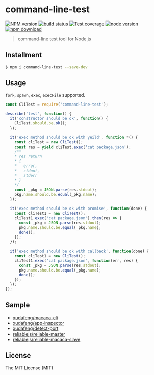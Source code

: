 # command-line-test

[![NPM version][npm-image]][npm-url]
[![build status][travis-image]][travis-url]
[![Test coverage][coveralls-image]][coveralls-url]
[![node version][node-image]][node-url]
[![npm download][download-image]][download-url]

[npm-image]: https://img.shields.io/npm/v/command-line-test.svg?style=flat-square
[npm-url]: https://npmjs.org/package/command-line-test
[travis-image]: https://img.shields.io/travis/xudafeng/command-line-test.svg?style=flat-square
[travis-url]: https://travis-ci.org/xudafeng/command-line-test
[coveralls-image]: https://img.shields.io/coveralls/xudafeng/command-line-test.svg?style=flat-square
[coveralls-url]: https://coveralls.io/r/xudafeng/command-line-test?branch=master
[node-image]: https://img.shields.io/badge/node.js-%3E=_4-green.svg?style=flat-square
[node-url]: http://nodejs.org/download/
[download-image]: https://img.shields.io/npm/dm/command-line-test.svg?style=flat-square
[download-url]: https://npmjs.org/package/command-line-test

> command-line test tool for Node.js

## Installment

```bash
$ npm i command-line-test --save-dev
```

## Usage

`fork`, `spawn`, `exec`, `execFile` supported.

```javascript
const CliTest = require('command-line-test');

describe('test', function() {
  it('constructor should be ok', function() {
    CliTest.should.be.ok();
  });

  it('exec method should be ok with yeild', function *() {
    const cliTest = new CliTest();
    const res = yield cliTest.exec('cat package.json');
    /**
    * res return
    * {
    *   error,
    *   stdout,
    *   stderr
    * }
    */
    const _pkg = JSON.parse(res.stdout);
    pkg.name.should.be.equal(_pkg.name);
  });

  it('exec method should be ok with promise', function(done) {
    const cliTest1 = new CliTest();
    cliTest1.exec('cat package.json').then(res => {
      const _pkg = JSON.parse(res.stdout);
      pkg.name.should.be.equal(_pkg.name);
      done();
    });
  });

  it('exec method should be ok with callback', function(done) {
    const cliTest1 = new CliTest();
    cliTest1.exec('cat package.json', function(err, res) {
      const _pkg = JSON.parse(res.stdout);
      pkg.name.should.be.equal(_pkg.name);
      done();
    });
  });
});
```

## Sample

- [xudafeng/macaca-cli](//github.com/xudafeng/macaca-cli/)
- [xudafeng/app-inspector](//github.com/xudafeng/app-inspector/)
- [xudafeng/detect-port](//github.com/node-modules/detect-port/)
- [reliablejs/reliable-master](//github.com/reliablejs/reliable-master/)
- [reliablejs/reliable-macaca-slave](//github.com/reliablejs/reliable-macaca-slave)

## License

The MIT License (MIT)
